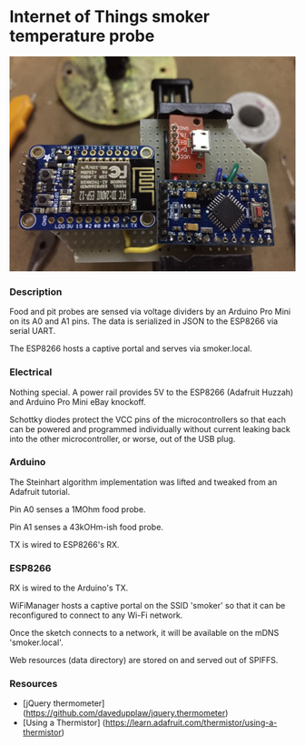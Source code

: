 # Internet of Things smoker temperature probe 

![alt text](./smoker.jpg "Smart IoT Smoker probe")

### Description

Food and pit probes are sensed via voltage dividers by an Arduino Pro Mini on its A0 and A1 pins.  The data is serialized in JSON to the ESP8266 via serial UART.

The ESP8266 hosts a captive portal and serves via smoker.local.

### Electrical

Nothing special.  A power rail provides 5V to the ESP8266 (Adafruit Huzzah) and Arduino Pro Mini eBay knockoff.

Schottky diodes protect the VCC pins of the microcontrollers so that each can be powered and programmed individually without current leaking back into the other microcontroller, or worse, out of the USB plug.

### Arduino

The Steinhart algorithm implementation was lifted and tweaked from an Adafruit tutorial.

Pin A0 senses a 1MOhm food probe.

Pin A1 senses a 43kOHm-ish food probe.

TX is wired to ESP8266's RX.

### ESP8266

RX is wired to the Arduino's TX.

WiFiManager hosts a captive portal on the SSID 'smoker' so that it can be reconfigured to connect to any Wi-Fi network.

Once the sketch connects to a network, it will be available on the mDNS 'smoker.local'.

Web resources (data directory) are stored on and served out of SPIFFS.

### Resources

* [jQuery thermometer] (https://github.com/davedupplaw/jquery.thermometer)
* [Using a Thermistor] (https://learn.adafruit.com/thermistor/using-a-thermistor)
